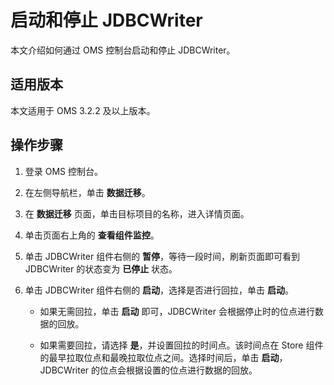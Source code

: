 # 启动和停止 JDBCWriter

本文介绍如何通过 OMS 控制台启动和停止 JDBCWriter。

## 适用版本

本文适用于 OMS 3.2.2 及以上版本。

## 操作步骤

1. 登录 OMS 控制台。

2. 在左侧导航栏，单击 **数据迁移**。

3. 在 **数据迁移** 页面，单击目标项目的名称，进入详情页面。

4. 单击页面右上角的 **查看组件监控**。

5. 单击 JDBCWriter 组件右侧的 **暂停**，等待一段时间，刷新页面即可看到 JDBCWriter 的状态变为 **已停止** 状态。

6. 单击 JDBCWriter 组件右侧的 **启动**，选择是否进行回拉，单击 **启动**。

   * 如果无需回拉，单击 **启动** 即可，JDBCWriter 会根据停止时的位点进行数据的回放。

   * 如果需要回拉，请选择 **是**，并设置回拉的时间点。该时间点在 Store 组件的最早拉取位点和最晚拉取位点之间。选择时间后，单击 **启动**，JDBCWriter 的位点会根据设置的位点进行数据的回放。
